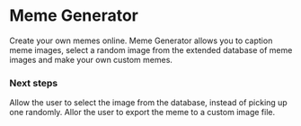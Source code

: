 # Meme Generator

Create your own memes online.
Meme Generator allows you to caption meme images, select a random image from the extended database of meme images and make your own custom memes.

### Next steps

Allow the user to select the image from the database, instead of picking up one randomly.
Allor the user to export the meme to a custom image file.
